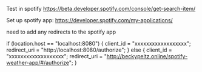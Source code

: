 Test in spotify
https://beta.developer.spotify.com/console/get-search-item/

Set up spotify app:
https://developer.spotify.com/my-applications/

need to add any redirects to the spotify app

if (location.host == "localhost:8080") {
    client_id = "xxxxxxxxxxxxxxxxxx";
    redirect_uri = "http://localhost:8080/authorize";
  } 
  else {
    client_id = "xxxxxxxxxxxxxxxxxxx";
    redirect_uri = "http://beckypeltz.online/spotify-weather-app/#/authorize";
  }